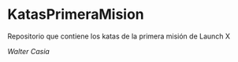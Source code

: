 # KatasPrimeraMision
Repositorio que contiene los katas de la primera misión de Launch X

*Walter Casia*

